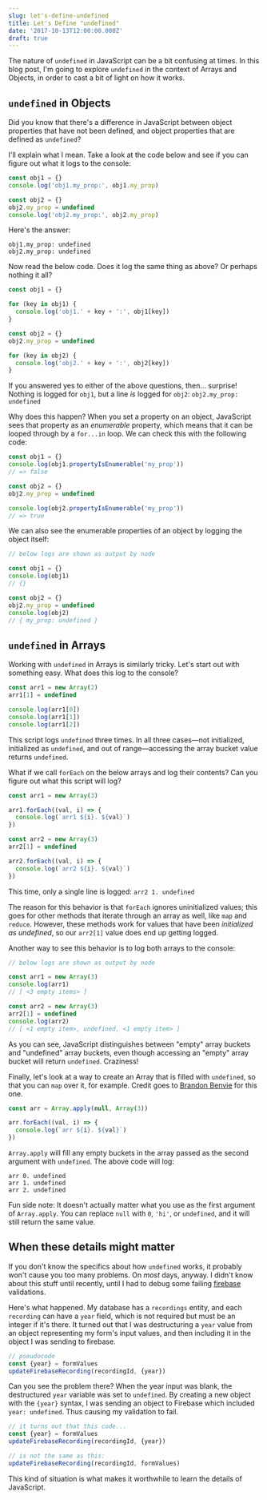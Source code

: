```yaml
---
slug: let's-define-undefined
title: Let's Define "undefined"
date: '2017-10-13T12:00:00.000Z'
draft: true
---
```


The nature of `undefined` in JavaScript can be a bit confusing at times. In this blog post, I'm going to explore `undefined` in the context of Arrays and Objects, in order to cast a bit of light on how it works.

## `undefined` in Objects

Did you know that there's a difference in JavaScript between object properties that have not been defined, and object properties that are defined as `undefined`?

I'll explain what I mean. Take a look at the code below and see if you can figure out what it logs to the console:

```javascript
const obj1 = {}
console.log('obj1.my_prop:', obj1.my_prop)

const obj2 = {}
obj2.my_prop = undefined
console.log('obj2.my_prop:', obj2.my_prop)
```

Here's the answer:

```
obj1.my_prop: undefined
obj2.my_prop: undefined
```

Now read the below code. Does it log the same thing as above? Or perhaps nothing it all?

```javascript
const obj1 = {}

for (key in obj1) {
  console.log('obj1.' + key + ':', obj1[key])
}

const obj2 = {}
obj2.my_prop = undefined

for (key in obj2) {
  console.log('obj2.' + key + ':', obj2[key])
}
```

If you answered yes to either of the above questions, then... surprise! Nothing is logged for `obj1`, but a line *is* logged for `obj2`: `obj2.my_prop: undefined`

Why does this happen? When you set a property on an object, JavaScript sees that property as an *enumerable* property, which means that it can be looped through by a `for...in` loop. We can check this with the following code:

```javascript
const obj1 = {}
console.log(obj1.propertyIsEnumerable('my_prop'))
// => false

const obj2 = {}
obj2.my_prop = undefined

console.log(obj2.propertyIsEnumerable('my_prop'))
// => true
```

We can also see the enumerable properties of an object by logging the object itself:

```javascript
// below logs are shown as output by node

const obj1 = {}
console.log(obj1)
// {}

const obj2 = {}
obj2.my_prop = undefined
console.log(obj2)
// { my_prop: undefined }
```

## `undefined` in Arrays

Working with `undefined` in Arrays is similarly tricky. Let's start out with something easy. What does this log to the console?

```javascript
const arr1 = new Array(2)
arr1[1] = undefined

console.log(arr1[0])
console.log(arr1[1])
console.log(arr1[2])
```

This script logs `undefined` three times. In all three cases—not initialized, initialized as `undefined`, and out of range—accessing the array bucket value returns `undefined`.

What if we call `forEach` on the below arrays and log their contents? Can you figure out what this script will log?

```javascript
const arr1 = new Array(3)

arr1.forEach((val, i) => {
  console.log(`arr1 ${i}. ${val}`)
})

const arr2 = new Array(3)
arr2[1] = undefined

arr2.forEach((val, i) => {
  console.log(`arr2 ${i}. ${val}`)
})
```

This time, only a single line is logged: `arr2 1. undefined`

The reason for this behavior is that `forEach` ignores uninitialized values; this goes for other methods that iterate through an array as well, like `map` and `reduce`. However, these methods work for values that have been *initialized as undefined*, so our `arr2[1]` value does end up getting logged.

Another way to see this behavior is to log both arrays to the console:

```javascript
// below logs are shown as output by node

const arr1 = new Array(3)
console.log(arr1)
// [ <3 empty items> ]

const arr2 = new Array(3)
arr2[1] = undefined
console.log(arr2)
// [ <1 empty item>, undefined, <1 empty item> ]
```

As you can see, JavaScript distinguishes between "empty" array buckets and "undefined" array buckets, even though accessing an "empty" array bucket will return `undefined`. Craziness!

Finally, let's look at a way to create an Array that is filled with `undefined`, so that you can `map` over it, for example. Credit goes to [Brandon Benvie](https://mail.mozilla.org/pipermail/es-discuss/2012-April/022273.html) for this one.

```javascript
const arr = Array.apply(null, Array(3))

arr.forEach((val, i) => {
  console.log(`arr ${i}. ${val}`)
})
```

`Array.apply` will fill any empty buckets in the array passed as the second argument with `undefined`. The above code will log:

```
arr 0. undefined
arr 1. undefined
arr 2. undefined
```

Fun side note: It doesn't actually matter what you use as the first argument of `Array.apply`. You can replace `null` with `0`, `'hi'`, or `undefined`, and it will still return the same value.

## When these details might matter

If you don't know the specifics about how `undefined` works, it probably won't cause you too many problems. On *most* days, anyway. I didn't know about this stuff until recently, until I had to debug some failing [firebase](https://firebase.google.com/) validations.

Here's what happened. My database has a `recordings` entity, and each `recording` can have a `year` field, which is not required but must be an integer if it's there. It turned out that I was destructuring a `year` value from an object representing my form's input values, and then including it in the object I was sending to firebase.

```javascript
// pseudocode
const {year} = formValues
updateFirebaseRecording(recordingId, {year})
```

Can you see the problem there? When the year input was blank, the destructured `year` variable was set to `undefined`. By creating a new object with the `{year}` syntax, I was sending an object to Firebase which included `year: undefined`. Thus causing my validation to fail.

```javascript
// it turns out that this code...
const {year} = formValues
updateFirebaseRecording(recordingId, {year})

// is not the same as this:
updateFirebaseRecording(recordingId, formValues)
```

This kind of situation is what makes it worthwhile to learn the details of JavaScript.

